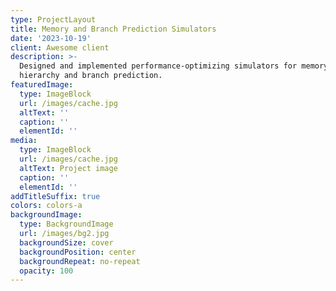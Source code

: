 ```yaml
---
type: ProjectLayout
title: Memory and Branch Prediction Simulators
date: '2023-10-19'
client: Awesome client
description: >-
  Designed and implemented performance-optimizing simulators for memory
  hierarchy and branch prediction.
featuredImage:
  type: ImageBlock
  url: /images/cache.jpg
  altText: ''
  caption: ''
  elementId: ''
media:
  type: ImageBlock
  url: /images/cache.jpg
  altText: Project image
  caption: ''
  elementId: ''
addTitleSuffix: true
colors: colors-a
backgroundImage:
  type: BackgroundImage
  url: /images/bg2.jpg
  backgroundSize: cover
  backgroundPosition: center
  backgroundRepeat: no-repeat
  opacity: 100
---
```

